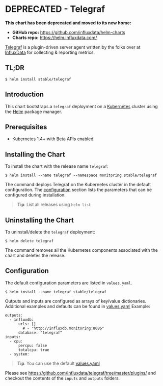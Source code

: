 # DEPRECATED - Telegraf

**This chart has been deprecated and moved to its new home:**

- **GitHub repo:** https://github.com/influxdata/helm-charts
- **Charts repo:** https://helm.influxdata.com/

[Telegraf](https://github.com/influxdata/telegraf) is a plugin-driven server agent written by the folks over at [InfluxData](https://influxdata.com) for collecting & reporting metrics.

## TL;DR

```console
$ helm install stable/telegraf
```

## Introduction

This chart bootstraps a `telegraf` deployment on a [Kubernetes](http://kubernetes.io) cluster using the [Helm](https://helm.sh) package manager.

## Prerequisites

- Kubernetes 1.4+ with Beta APIs enabled

## Installing the Chart

To install the chart with the release name `telegraf`:

```console
$ helm install --name telegraf --namespace monitoring stable/telegraf
```

The command deploys Telegraf on the Kubernetes cluster in the default configuration. The [configuration](#configuration) section lists the parameters that can be configured during installation.

> **Tip**: List all releases using `helm list`

## Uninstalling the Chart

To uninstall/delete the `telegraf` deployment:

```console
$ helm delete telegraf
```

The command removes all the Kubernetes components associated with the chart and deletes the release.

## Configuration

The default configuration parameters are listed in `values.yaml`.

```console
$ helm install --name telegraf stable/telegraf
```

Outputs and inputs are configured as arrays of key/value dictionaries. Additional examples and defaults can be found in [values.yaml](values.yaml)
Example:
```
outputs:
  - influxdb:
      urls: []
        # - "http://influxdb.monitoring:8086"
      database: "telegraf"
inputs:
  - cpu:
      percpu: false
      totalcpu: true
  - system:
```

> **Tip**: You can use the default [values.yaml](values.yaml)

Please see https://github.com/influxdata/telegraf/tree/master/plugins/ and checkout the contents of the `inputs` and `outputs` folders.
